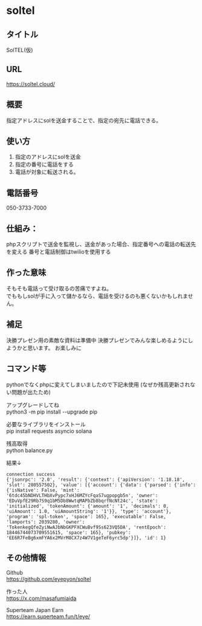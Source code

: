 # soltel

## タイトル
SolTEL(仮)  

## URL
https://soltel.cloud/

## 概要
指定アドレスにsolを送金することで、指定の宛先に電話できる。  

## 使い方
1. 指定のアドレスにsolを送金
2. 指定の番号に電話をする
3. 電話が対象に転送される。

## 電話番号
050-3733-7000

## 仕組み：
phpスクリプトで送金を監視し、送金があった場合、指定番号への電話の転送先を変える
番号と電話制御はtwilioを使用する

## 作った意味
そもそも電話って受け取るの苦痛ですよね。  
でももしsolが手に入って儲かるなら、電話を受けるのも悪くないかもしれません。


## 補足

決勝プレゼン用の素敵な資料は準備中
決勝プレゼンでみんな楽しめるようにしようかと思います。
お楽しみに


## コマンド等

pythonでなくphpに変えてしまいましたので下記未使用
(なぜか残高更新されない問題が出たため)

アップグレードしてね  
python3 -m pip install --upgrade pip

必要なライブラリをインストール  
pip install requests asyncio solana

残高取得  
python balance.py

結果↓
```
connection success
{'jsonrpc': '2.0', 'result': {'context': {'apiVersion': '1.18.18', 'slot': 280557502}, 'value': [{'account': {'data': {'parsed': {'info': {'isNative': False, 'mint': '6tdc45bNDHVLTHbXvPypc7xHJ6MZYcFqaS7ugpopgb5n', 'owner': 'EDuVpfE29Rb7S9q1bM5Db8WwtqMAPbZb8bqrfNcNt24c', 'state': 'initialized', 'tokenAmount': {'amount': '1', 'decimals': 0, 'uiAmount': 1.0, 'uiAmountString': '1'}}, 'type': 'account'}, 'program': 'spl-token', 'space': 165}, 'executable': False, 'lamports': 2039280, 'owner': 'TokenkegQfeZyiNwAJbNbGKPFXCWuBvf9Ss623VQ5DA', 'rentEpoch': 18446744073709551615, 'space': 165}, 'pubkey': 'EE6R7FeBg6xmFYA6x2MVrM8CX7z4W7V1geTeF6yrc5dp'}]}, 'id': 1}
```

## その他情報

Github  
https://github.com/eyepyon/soltel

作った人  
https://x.com/masafumiaida

Superteam Japan Earn  
https://earn.superteam.fun/t/eye/
